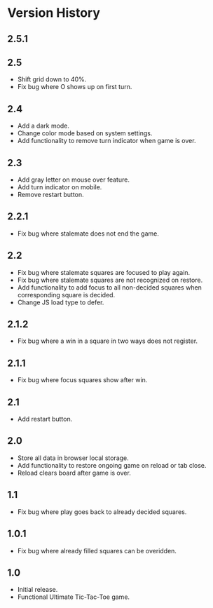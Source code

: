 # Version History

## 2.5.1

## 2.5
- Shift grid down to 40%.
- Fix bug where O shows up on first turn.

## 2.4
- Add a dark mode.
- Change color mode based on system settings.
- Add functionality to remove turn indicator when game is over.

## 2.3
- Add gray letter on mouse over feature.
- Add turn indicator on mobile.
- Remove restart button.

## 2.2.1
- Fix bug where stalemate does not end the game.

## 2.2
- Fix bug where stalemate squares are focused to play again.
- Fix bug where stalemate squares are not recognized on restore.
- Add functionality to add focus to all non-decided squares when corresponding square is decided.
- Change JS load type to defer.

## 2.1.2
- Fix bug where a win in a square in two ways does not register.

## 2.1.1
- Fix bug where focus squares show after win.

## 2.1
- Add restart button.

## 2.0
- Store all data in browser local storage.
- Add functionality to restore ongoing game on reload or tab close.
- Reload clears board after game is over.

## 1.1
- Fix bug where play goes back to already decided squares.

## 1.0.1
- Fix bug where already filled squares can be overidden.

## 1.0
- Initial release.
- Functional Ultimate Tic-Tac-Toe game.